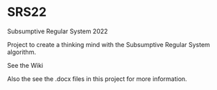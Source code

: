 # SRS22
Subsumptive Regular System 2022

Project to create a thinking mind with the Subsumptive Regular System algorithm.

See the Wiki

Also the see the .docx files in this project for more information.

